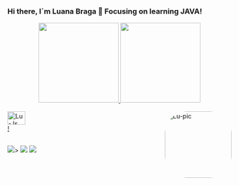 ### Hi there, I´m Luana Braga 👋 Focusing on learning JAVA!

<div align="center">
  <a href="https://github.com/bglassesgirl">
  <img height="180em" src="https://github-readme-stats.vercel.app/api?username=bglassesgirl&show_icons=true&theme=dracula&include_all_commits=true&count_private=true"/>
  <img height="180em" src="https://github-readme-stats.vercel.app/api/top-langs/?username=bglassesgirl&layout=compact&langs_count=7&theme=dracula"/>
</div>
<div style="display: inline_block"><br>
  <img align="center" alt="Lu-Js" height="30" width="40" src="https://img.shields.io/badge/Java-ED8B00?style=for-the-badge&logo=java&logoColor=white">
  <img align="right" alt="Lu-pic" height="150" style="border-radius:50px;" src="https://picrew.me/shareImg/org/202206/338224_YIlqJpH0.png">
</div>! 
  
  ##
 
<div> 
  <a href="https://instagram.com/luana.brg" target="_blank"><img src="https://img.shields.io/badge/-Instagram-%23E4405F?style=for-the-badge&logo=instagram&logoColor=white" target="_blank"></a>> 
  <a href = "bragadeveloperg@gmail.com"><img src="https://img.shields.io/badge/-Gmail-%23333?style=for-the-badge&logo=gmail&logoColor=white" target="_blank"></a>
  <a href="www.linkedin.com/in/luana-braga-gomes-047431198" target="_blank"><img src="https://img.shields.io/badge/-LinkedIn-%230077B5?style=for-the-badge&logo=linkedin&logoColor=white" target="_blank"></a> 
 
</div>

